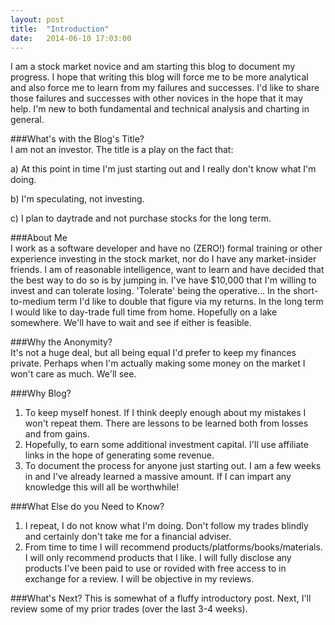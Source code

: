 ```yaml
---
layout: post
title:  "Introduction"
date:   2014-06-10 17:03:00
---
```


I am a stock market novice and am starting this blog to document my progress. I hope that writing this blog will force me to be more analytical and also force me to learn from my failures and successes. I'd like to share those failures and successes with other novices in the hope that it may help. I'm new to both fundamental and technical analysis and charting in general.


###What's with the Blog's Title?  
I am not an investor. The title is a play on the fact that: 

a) At this point in time I'm just starting out and I really don't know what I'm doing. 

b) I'm speculating, not investing.

c) I plan to daytrade and not purchase stocks for the long term.

###About Me  
I work as a software developer and have no (ZERO!) formal training or other experience investing in the stock market, nor do I have any market-insider friends. I am of reasonable intelligence, want to learn and have decided that the best way to do so is by jumping in. I've have $10,000 that I'm willing to invest and can tolerate losing. 'Tolerate' being the operative... In the short-to-medium term I'd like to double that figure via my returns. In the long term I would like to day-trade full time from home. Hopefully on a lake somewhere. We'll have to wait and see if either is feasible.

###Why the Anonymity?  
It's not a huge deal, but all being equal I'd prefer to keep my finances private. Perhaps when I'm actually making some money on the market I won't care as much. We'll see.

###Why Blog?  
1. To keep myself honest. If I think deeply enough about my mistakes I won't repeat them. There are lessons to be learned both from losses and from gains. 
2. Hopefully, to earn some additional investment capital. I'll use affiliate links in the hope of generating some revenue.
3. To document the process for anyone just starting out. I am a few weeks in and I've already learned a massive amount. If I can impart any knowledge this will all be worthwhile!

###What Else do you Need to Know?  
1. I repeat, I do not know what I'm doing. Don't follow my trades blindly and certainly don't take me for a financial adviser.
2. From time to time I will recommend products/platforms/books/materials. I will only recommend products that I like. I will fully disclose any products I've been paid to use or rovided with free access to in exchange for a review. I will be objective in my reviews.

###What's Next?
This is somewhat of a fluffy introductory post. Next, I'll review some of my prior trades (over the last 3-4 weeks).